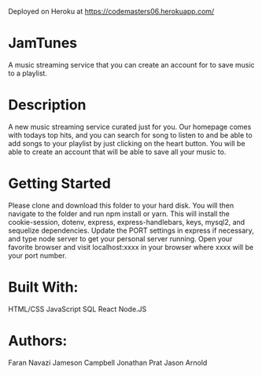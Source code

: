 Deployed on Heroku at https://codemasters06.herokuapp.com/

# JamTunes
A music streaming service that you can create an account for to save music to a playlist.

# Description 
A new music streaming service curated just for you. Our homepage comes with todays top hits, and you can search for song to listen to and be able to add songs to your playlist by just clicking on the heart button.
You will be able to create an account that will be able to save all your music to.

# Getting Started
Please clone and download this folder to your hard disk. You will then navigate to the folder and run npm install or yarn. This will install the cookie-session, dotenv, express, express-handlebars, keys, mysql2, and sequelize dependencies.
  Update the PORT settings in express if necessary, and type node server to get your personal server running. Open your favorite browser and visit localhost:xxxx in your browser where xxxx will be your port number.

# Built With:
HTML/CSS
JavaScript
SQL
React
Node.JS

# Authors:
Faran Navazi
Jameson Campbell
Jonathan Prat
Jason Arnold
